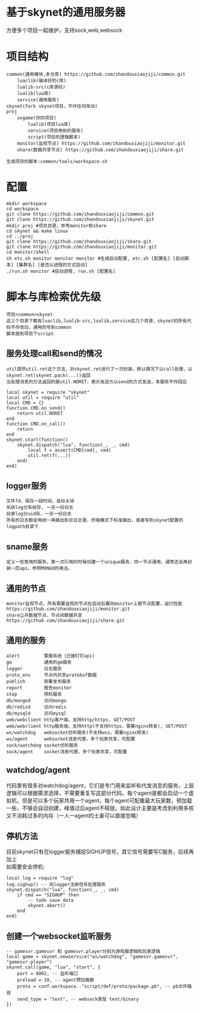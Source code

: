 # 基于skynet的通用服务器
  方便多个项目一起维护，支持sock,web,websock
# 项目结构
```
common(通用模块,本仓库) https://github.com/zhandouxiaojiji/common.git
    luaclib(编译好的c库)
    lualib-src(c库源码)
    lualib(lua库)
    service(通用服务)
skynet(fork skynet项目，不作任何改动)
proj
    xxgame(你的项目)
        lualib(项目lua库)
        service(项目用到的服务)
        script(项目的逻辑脚本)
    monitor(监视节点) https://github.com/zhandouxiaojiji/monitor.git
    share(数据共享节点) https://github.com/zhandouxiaojiji/share.git
    
生成项目的脚本:common/tools/workspace.sh
```
# 配置
```
mkdir workspace
cd workspace
git clone https://github.com/zhandouxiaojiji/common.git
git clone https://github.com/zhandouxiaojiji/skynet.git
mkdir proj #项目目录，参考monitor和share
cd skynet && make linux
cd ../proj
git clone https://github.com/zhandouxiaojiji/share.git
git clone https://github.com/zhandouxiaojiji/monitor.git
cd monitor/shell
sh etc.sh monitor monitor monitor #生成启动配置, etc.sh [配置名] [启动脚本] [集群名] [是否以进程的方式启动]
./run.sh monitor #启动进程, run.sh [配置名]
```
# 脚本与库检索优先级
```
项目>common>skynet
这三个目录下都有luaclib,lualib-src,lualib,service这几个目录，skynet的所有代码不作改动，通用的写到common
脚本放到项目下script
```

## 服务处理call和send的情况
    util提供util.ret这个方法，对skynet.ret进行了一次封装，默认情况下以call处理，以skynet.ret(skynet.pack(...))返回  
    当处理消息的方法返回的是util.NORET，表示发送方以send的方式发送，本服务不作回应  
    
    local skynet = require "skynet"
    local util = require "util"
    local CMD = {}
    function CMD.on_send()
        return util.NORET
    end
    function CMD.on_call()
        return
    end
    skynet.start(function()
        skynet.dispatch("lua", function(_, _, cmd)
            local f = assert(CMD[cmd], cmd)
            util.ret(f(...))
        end)
    end)

## logger服务
    文件fd，保存一段时间，自动关闭
    系统log分系统存, 一天一份日志
    玩家log分uid存，一天一份日志
    所有的日志都会用统一再输出到总日志里，终端模式下标准输出，或者写到skynet配置的logpath目录下
    
## sname服务
    定义一些常用的服务，第一次引用的时候创建一个unique服务，同一节点通用，通常还会再封装一层api。参照MONGO的用法。   
    
## 通用的节点
    monitor监视节点，所有需要监视的节点在启动后要向monitor上报节点配置，运行性能  
    https://github.com/zhandouxiaojiji/monitor.git
    share公共数据节点，节点间数据共享  
    https://github.com/zhandouxiaojiji/share.git

## 通用的服务
```
alert         警报系统（已接钉钉api)
gm            通用的gm服务
logger        日志服务
proto_env     节点内共享protobuf数据
publish       部署发布服务
report        报告monitor
stop          停机服务
db/mongod     访问mongo
db/redisd     访问redis
db/mysqld     访问mysql
web/webclient http客户端，支持http/https, GET/POST
web/webclient http服务端，支持http(不支持https，需要nginx转发), GET/POST
ws/watchdog   websocket侦听服务(不支持wss，需要nginx转发)
ws/agent      websocket消息代理，多个玩家共享，可配置
sock/watchdog socket侦听服务
sock/agent    socket消息代理，多个玩家共享，可配置
```

## watchdog/agent
代码里有很多对watchdog/agent，它们是专门用来监听和代发消息的服务，上层逻辑可以根据需求选择，不需要重复写这部分代码。每个agent是都会启动一个虚拟机，但是可以多个玩家共用一个agent，每个agent可配置最大玩家数，预加载一些，不够会自动创建，峰值过后agent不释放。如此设计主要是考虑到利用多核又不消耗过多的内存（一人一agent的土豪可以直接忽略）

## 停机方法
目前skynet只有在logger服务捕捉SIGHUP信号，其它信号需要写C服务，后续再加上  
如需要安全停机:  
```
local log = require "log"
log.sighup() -- 向logger注册信号处理服务                                                                                               
skynet.dispatch("lua", function(_, _, cmd)                                                                  
    if cmd == "SIGHUP" then
    	-- todo save data
        skynet.abort()                                                                                      
    end                                                                                                     
end) 
```

## 创建一个websocket监听服务
	-- gamesvr.gamesvr 和 gamesvr.player分别为游戏服逻辑和玩家逻辑
	local game = skynet.newservice("ws/watchdog", "gamesvr.gamesvr", "gamesvr.player")
    skynet.call(game, "lua", "start", {
        port = 8002, -- 监听端口
        preload = 10, -- agent预加载数 
        proto = conf.workspace.."script/def/proto/package.pb", -- pb文件路径
        send_type = "text", -- websock类型 text/binary
    })
